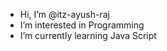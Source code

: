 -  Hi, I’m @itz-ayush-raj
-  I’m interested in Programming
-  I’m currently learning Java Script

<!---
itz-ayush-raj/itz-ayush-raj is a ✨ special ✨ repository because its `README.md` (this file) appears on your GitHub profile.
You can click the Preview link to take a look at your changes.
--->
